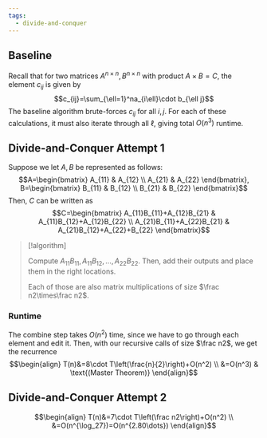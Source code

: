 ```yaml
---
tags:
  - divide-and-conquer
---
```


## Baseline

Recall that for two matrices $A^{n\times n}, B^{n\times n}$ with product $A\times B=C$, the element $c_{ij}$ is given by $$c_{ij}=\sum_{\ell=1}^na_{i\ell}\cdot b_{\ell j}$$
The baseline algorithm brute-forces $c_{ij}$ for all $i, j$. For each of these calculations, it must also iterate through all $\ell$, giving total $O(n^3)$ runtime.

## Divide-and-Conquer Attempt 1

Suppose we let $A, B$ be represented as follows:
$$A=\begin{bmatrix}
A_{11} & A_{12} \\
A_{21} & A_{22}
\end{bmatrix}, 
B=\begin{bmatrix}
B_{11} & B_{12} \\
B_{21} & B_{22}
\end{bmatrix}$$
Then, $C$ can be written as
$$C=\begin{bmatrix}
A_{11}B_{11}+A_{12}B_{21} & A_{11}B_{12}+A_{12}B_{22} \\
A_{21}B_{11}+A_{22}B_{21} & A_{21}B_{12}+A_{22}+B_{22}
\end{bmatrix}$$
>[!algorithm]
>
>Compute $A_{11}B_{11}, A_{11}B_{12},\dots,A_{22}B_{22}$. Then, add their outputs and place them in the right locations.
>
>Each of those are also matrix multiplications of size $\frac n2\times\frac n2$.

### Runtime

The combine step takes $O(n^2)$ time, since we have to go through each element and edit it. Then, with our recursive calls of size $\frac n2$, we get the recurrence
$$\begin{align}
T(n)&=8\cdot T\left(\frac{n}{2}\right)+O(n^2) \\
&=O(n^3) & \text{(Master Theorem)}
\end{align}$$

## Divide-and-Conquer Attempt 2

$$\begin{align}
T(n)&=7\cdot T\left(\frac n2\right)+O(n^2) \\
&=O(n^{\log_27})=O(n^{2.80\dots})
\end{align}$$
